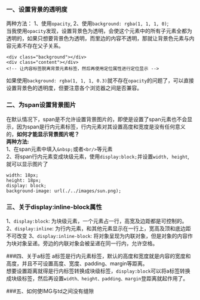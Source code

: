 ### 一、设置背景的透明度
两种方法： 1、使用`opacity`, 2、使用`background: rgba(1, 1, 1, 0)`;<br/>
当我使用`opacity`发现，设置背景色为透明，会使这个元素中的所有子元素全都为透明的，如果只想要背景色为透明，而里边的内容不透明，那就让背景色元素与内容元素不存在父子关系。
```
<div class="background"></div>
<div class="content"></div> 
<!-- 让内容标签脱离背景元素标签，然后再使用定位属性进行定位显示 -->
```
如果使用`background: rgba(1, 1, 1, 0.3)`就不存在`opacity`的问题了，可以直接设置背景色的透明度，但要注意各个浏览器之间是否兼容。

### 二、为span设置背景图片
在默认情况下，span是不允许设置背景图片的，即使是设置了span元素也不会显示，因为span是行内元素标签，行内元素对其设置高度和宽度是没有任何意义的，**如何才能显示背景图片呢？**<br/>
**两种方法:**<br/>
1、在span元素中填入`&nbsp;`或者`<br/>`等元素<br/>
2、将span行内元素变成块级元素，使用`display:block;`并设置`width, height`,就可以显示图片了
```
width: 18px;
height: 18px;
display: block;
background-image: url(./../images/sun.png);
```

### 三、关于display:inline-block属性
1、`display:block`: 为块级元素，一个元素占一行，高宽及边距都是可控制的。
2、`display:inline`: 为行内元素，和其他元素显示在一行上，宽高及顶和底边距不可改变
3、`display:inline-block`: 将对象呈现为内联对象，但是对象的内容作为块对象呈递。旁边的内联对象会被呈递在同一行内，允许空格。

###四、关于a标签
a标签是行内元素标签，默认的高度和宽度就是内容的宽度和高度，并且不可设置高度、宽度、padding、margin等距离。<br/>
想要设置距离就得是行内标签转换成块级标签，`display:block`可以将a标签转换成块级标签，然后再设置`width、height、padding、margin`登距离就起作用了。


###五、如何使IMG与td之间没有缝隙
